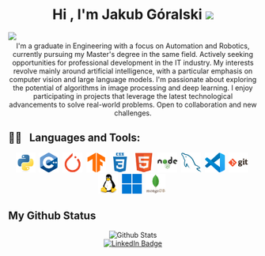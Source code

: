 <h1 align="center"><b>Hi , I'm Jakub Góralski </b><img src="https://media.giphy.com/media/hvRJCLFzcasrR4ia7z/giphy.gif" width="35"></h1>

<img src="https://github.com/sourabmaity/sourabmaity/blob/main/header_.png" >
<div align="center">
I'm a graduate in Engineering with a focus on Automation and Robotics, currently pursuing my Master's degree in the same field. Actively seeking opportunities for professional development in the IT industry. My interests revolve mainly around artificial intelligence, with a particular emphasis on computer vision and large language models. I'm passionate about exploring the potential of algorithms in image processing and deep learning. I enjoy participating in projects that leverage the latest technological advancements to solve real-world problems. Open to collaboration and new challenges.
</div>

## 👨‍💻 &nbsp; Languages and Tools:

<div align="center">
  <img src="https://github.com/devicons/devicon/blob/master/icons/python/python-original.svg"  title="Python" alt="Python" width="40" height="40"/>&nbsp;
  <img src="https://github.com/devicons/devicon/blob/master/icons/cplusplus/cplusplus-original.svg"  title="cplusplus" alt="cplusplus" width="40" height="40"/>&nbsp;
  <img src="https://github.com/devicons/devicon/blob/master/icons/pytorch/pytorch-original.svg"  title="pytorch" alt="pytorch" width="40" height="40"/>&nbsp;
  <img src="https://github.com/devicons/devicon/blob/master/icons/tensorflow/tensorflow-original.svg"  title="tensorflow" alt="tensorflow" width="40" height="40"/>&nbsp;
  <img src="https://github.com/devicons/devicon/blob/master/icons/css3/css3-plain-wordmark.svg"  title="CSS3" alt="CSS" width="40" height="40"/>&nbsp;
  <img src="https://github.com/devicons/devicon/blob/master/icons/html5/html5-original.svg" title="HTML5" alt="HTML" width="40" height="40"/>&nbsp;
  <img src="https://github.com/devicons/devicon/blob/master/icons/nodejs/nodejs-original-wordmark.svg" title="NodeJS" alt="NodeJS" width="40" height="40"/>&nbsp;
  <img src="https://github.com/devicons/devicon/blob/master/icons/mysql/mysql-original.svg" title="mysql" alt="mysql" width="40" height="40"/>&nbsp;
  <img src="https://github.com/devicons/devicon/blob/master/icons/vscode/vscode-original.svg"  title="VSCode" alt="VSCode" width="40" height="40"/>&nbsp;
  <img src="https://github.com/devicons/devicon/blob/master/icons/git/git-original-wordmark.svg" title="Git" **alt="Git" width="40" height="40"/>&nbsp;
  <img src="https://github.com/devicons/devicon/blob/master/icons/linux/linux-original.svg"  title="Linux" alt="Linux" width="40" height="40"/>&nbsp;
  <img src="https://github.com/devicons/devicon/blob/master/icons/windows11/windows11-original.svg"  title="windows11" alt="windows11" width="40" height="40"/>&nbsp;
  <img src="https://github.com/devicons/devicon/blob/master/icons/mongodb/mongodb-original-wordmark.svg"  title="MongoDB" alt="MongoDB" width="40" height="40"/>&nbsp;

</div>




## My Github Status

<div id="badges" align="center">
<!--    <img src="https://github-readme-stats.vercel.app/api/top-langs/?username=goral202" alt="Languages Stats"/> -->
    <img src="https://github-readme-streak-stats.herokuapp.com/?user=goral202" alt="Github Stats"/>
</div>

<div id="badges" align="center">
  <a href="https://www.linkedin.com/in/jakub-g%C3%B3ralski-aa430026b/">
    <img src="https://img.shields.io/badge/LinkedIn-blue?style=for-the-badge&logo=linkedin&logoColor=white" alt="LinkedIn Badge"/>
  </a>
</div>
<div align="center">
    <img src="https://komarev.com/ghpvc/?username=goral202&style=flat-square&color=blue" alt=""/>
</div>

